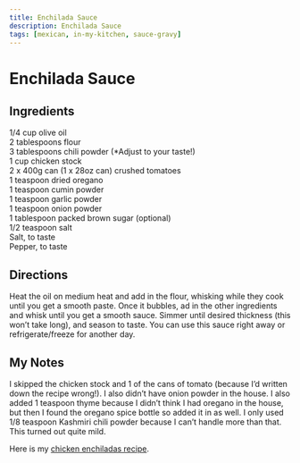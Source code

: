 ```yaml
---
title: Enchilada Sauce
description: Enchilada Sauce
tags: [mexican, in-my-kitchen, sauce-gravy]
---
```


# Enchilada Sauce

## Ingredients
1/4 cup olive oil  
2 tablespoons flour  
3 tablespoons chili powder (*Adjust to your taste!)  
1 cup chicken stock  
2 x 400g can (1 x 28oz can) crushed tomatoes  
1 teaspoon dried oregano  
1 teaspoon cumin powder  
1 teaspoon garlic powder  
1 teaspoon onion powder  
1 tablespoon packed brown sugar (optional)  
1/2 teaspoon salt  
Salt, to taste  
Pepper, to taste

## Directions
Heat the oil on medium heat and add in the flour, whisking while they cook until you get a smooth paste. Once it bubbles, ad in the other ingredients and whisk until you get a smooth sauce. Simmer until desired thickness (this won’t take long), and season to taste. You can use this sauce right away or refrigerate/freeze for another day.

## My Notes
I skipped the chicken stock and 1 of the cans of tomato (because I’d written down the recipe wrong!). I also didn’t have onion powder in the house. I also added 1 teaspoon thyme because I didn’t think I had oregano in the house, but then I found the oregano spice bottle so added it in as well. I only used 1/8 teaspoon Kashmiri chili powder because I can’t handle more than that. This turned out quite mild.

Here is my [chicken enchiladas recipe](chicken-enchiladas.md).
